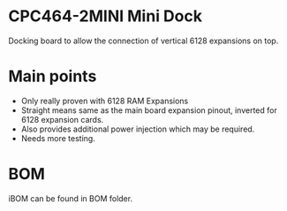 # CPC464-2MINI Mini Dock

Docking board to allow the connection of vertical 6128 expansions on top.

# Main points 

* Only really proven with 6128 RAM Expansions
* Straight means same as the main board expansion pinout, inverted for 6128 expansion cards.
* Also provides additional power injection which may be required.
* Needs more testing.

# BOM

iBOM can be found in BOM folder.
